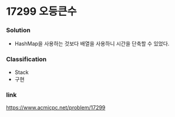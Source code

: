 # 17299 오등큰수

### Solution
* HashMap을 사용하는 것보다 배열을 사용하니 시간을 단축할 수 있었다.

### Classification
* Stack
* 구현

### link
https://www.acmicpc.net/problem/17299